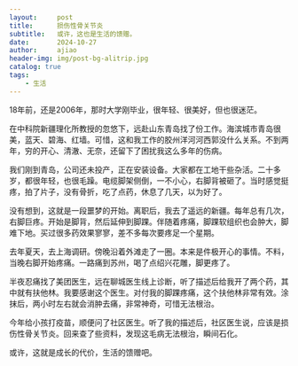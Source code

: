 ```yaml
---
layout:     post
title:      损伤性骨关节炎
subtitle:   或许，这也是生活的馈赠。
date:       2024-10-27
author:     ajiao
header-img: img/post-bg-alitrip.jpg
catalog: true
tags:
    - 生活
---
```


18年前，还是2006年，那时大学刚毕业，很年轻、很美好，但也很迷茫。

在中科院新疆理化所教授的忽悠下，远赴山东青岛找了份工作。海滨城市青岛很美，蓝天、碧海、红墙。可惜，这和我工作的胶州洋河河西郭没什么关系。不到两年，穷的开心、清澈、无奈，还留下了困扰我这么多年的伤病。

我们刚到青岛，公司还未投产，正在安装设备。大家都在工地干些杂活。二十多岁，都很年轻，也很毛躁。电缆脚架侧倒，一不小心，右脚背被砸了。当时感觉挺疼，拍了片子，没有骨折，吃了点药，休息了几天，以为好了。

没有想到，这就是一段噩梦的开始。离职后，我去了遥远的新疆。每年总有几次，右脚巨疼。开始是脚背，然后延伸到脚踝。伴随着疼痛，脚踝软组织也会肿大，脚难下地。买过很多药效果寥寥，差不多每次要疼足一个星期。

去年夏天，去上海调研。傍晚沿着外滩走了一圈。本来是件极开心的事情。不料，当晚右脚开始疼痛。一路痛到苏州，喝了点绍兴花雕，脚更疼了。

半夜忍痛找了美团医生，远在聊城医生线上诊断，听了描述后给我开了两个药，其中就有扶他林。我要感谢这个医生。对付我的脚踝疼痛，这个扶他林非常有效。涂抹后，两小时左右就会消肿去痛，非常神奇，可惜无法根治。

今年给小孩打疫苗，顺便问了社区医生。听了我的描述后，社区医生说，应该是损伤性骨关节炎。回来查了些资料，发现这毛病无法根治，瞬间石化。

或许，这就是成长的代价，生活的馈赠吧。
